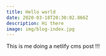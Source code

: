 ```yaml
---
title: Hello world
date: 2020-03-18T20:30:02.866Z
description: Hi there
image: img/blog-index.jpg
---
```

This is me doing a netlify cms post !!!